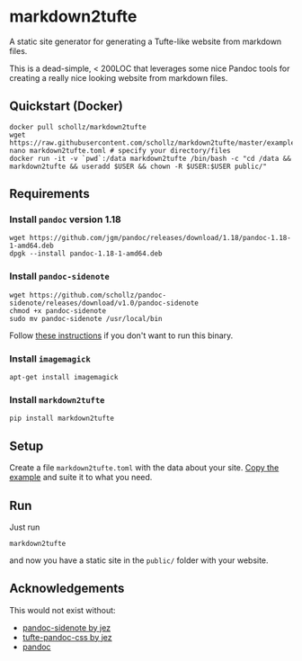 # markdown2tufte

A static site generator for generating a Tufte-like website from markdown files.

This is a dead-simple, < 200LOC that leverages some nice Pandoc tools for creating a really nice looking website from markdown files.

## Quickstart (Docker)

```
docker pull schollz/markdown2tufte
wget https://raw.githubusercontent.com/schollz/markdown2tufte/master/examples/markdown2tufte.toml
nano markdown2tufte.toml # specify your directory/files
docker run -it -v `pwd`:/data markdown2tufte /bin/bash -c "cd /data && markdown2tufte && useradd $USER && chown -R $USER:$USER public/"
```

## Requirements


### Install `pandoc` version 1.18

```
wget https://github.com/jgm/pandoc/releases/download/1.18/pandoc-1.18-1-amd64.deb
dpgk --install pandoc-1.18-1-amd64.deb
```

### Install `pandoc-sidenote`

```
wget https://github.com/schollz/pandoc-sidenote/releases/download/v1.0/pandoc-sidenote
chmod +x pandoc-sidenote
sudo mv pandoc-sidenote /usr/local/bin
```

Follow [these instructions](https://github.com/jez/pandoc-sidenote) if you don't want to run this binary.

### Install `imagemagick`

```
apt-get install imagemagick
```

### Install `markdown2tufte`

```
pip install markdown2tufte
```

## Setup

Create a file `markdown2tufte.toml` with the data about your site. [Copy the example](https://github.com/schollz/markdown2tufte/blob/master/examples/markdown2tufte.toml) and suite it to what you need.

## Run 

Just run

```
markdown2tufte 
```

and now you have a static site in the `public/` folder with your website.

## Acknowledgements

This would not exist without:

- [pandoc-sidenote by jez](https://github.com/jez/pandoc-sidenote)
- [tufte-pandoc-css by jez](https://github.com/jez/tufte-pandoc-css)
- [pandoc](http://pandoc.org/)
